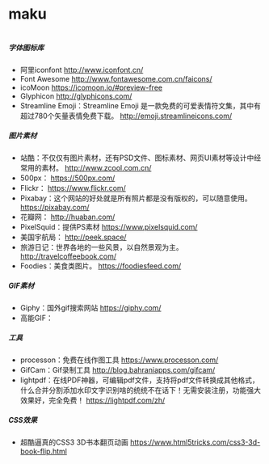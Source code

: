 # maku
#
##### 字体图标库
* 阿里iconfont
http://www.iconfont.cn/
* Font Awesome
http://www.fontawesome.com.cn/faicons/
* icoMoon
https://icomoon.io/#preview-free
* Glyphicon
http://glyphicons.com/
* Streamline Emoji：Streamline Emoji 是一款免费的可爱表情符文集，其中有超过780个矢量表情免费下载。
http://emoji.streamlineicons.com/

##### 图片素材
* 站酷：不仅仅有图片素材，还有PSD文件、图标素材、网页UI素材等设计中经常用的素材。
http://www.zcool.com.cn/
* 500px：
https://500px.com/
* Flickr：
https://www.flickr.com/
* Pixabay：这个网站的好处就是所有照片都是没有版权的，可以随意使用。
https://pixabay.com/
* 花瓣网：
http://huaban.com/
* PixelSquid：提供PS素材
https://www.pixelsquid.com/
* 美国宇航局：
http://peek.space/
* 旅游日记：世界各地的一些风景，以自然景观为主。
http://travelcoffeebook.com/
* Foodies：美食类图片。
https://foodiesfeed.com/

##### GIF素材
* Giphy：国外gif搜索网站
https://giphy.com/
* 高能GIF：

##### 工具
* processon：免费在线作图工具
https://www.processon.com/
* GifCam：Gif录制工具
http://blog.bahraniapps.com/gifcam/
* lightpdf：在线PDF神器，可编辑pdf文件，支持将pdf文件转换成其他格式，什么合并分割添加水印文字识别啥的统统不在话下！无需安装注册，功能强大效果好，完全免费！
https://lightpdf.com/zh/

##### CSS效果
* 超酷逼真的CSS3 3D书本翻页动画
https://www.html5tricks.com/css3-3d-book-flip.html